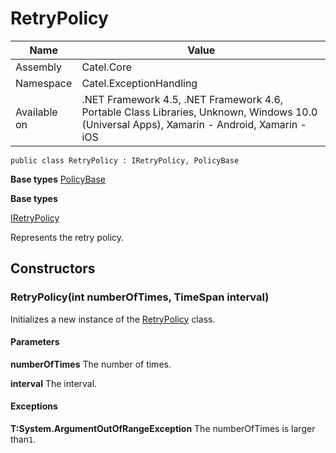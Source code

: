 

# RetryPolicy

Name|Value
---|---
Assembly|Catel.Core
Namespace|Catel.ExceptionHandling
Available on|.NET Framework 4.5, .NET Framework 4.6, Portable Class Libraries, Unknown, Windows 10.0 (Universal Apps), Xamarin - Android, Xamarin - iOS

```
public class RetryPolicy : IRetryPolicy, PolicyBase
```

**Base types**
[PolicyBase](/Catel.Core\Catel\ExceptionHandling\PolicyBase.md)

**Base types**

[IRetryPolicy](/Catel.Core\Catel\ExceptionHandling\IRetryPolicy.md)


Represents the retry policy.



## Constructors

### RetryPolicy(int numberOfTimes, TimeSpan interval)

Initializes a new instance of the [RetryPolicy](#) class.

#### Parameters

**numberOfTimes**
The number of times.

**interval**
The interval.

#### Exceptions

**T:System.ArgumentOutOfRangeException**
The numberOfTimes is larger than`1`.



